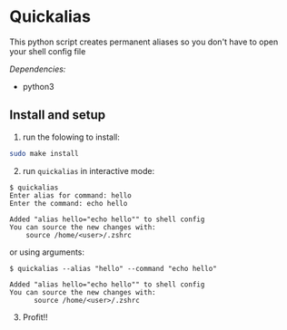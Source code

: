 # Quickalias

This python script creates permanent aliases so you don't have to open your shell config file

*Dependencies:*

* python3

## Install and setup

1. run the folowing to install:

```bash
sudo make install
```

2. run `quickalias` in interactive mode:

  ```
  $ quickalias
  Enter alias for command: hello
  Enter the command: echo hello

  Added "alias hello="echo hello"" to shell config
You can source the new changes with:
      source /home/<user>/.zshrc
  ```

or using arguments:

  ```
  $ quickalias --alias "hello" --command "echo hello"

Added "alias hello="echo hello"" to shell config
You can source the new changes with:
        source /home/<user>/.zshrc
  ```

3. Profit!!
